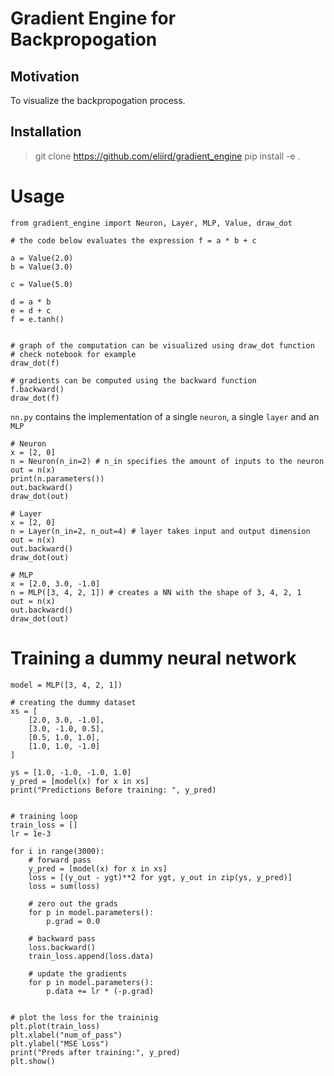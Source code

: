 # Gradient Engine for Backpropogation

## Motivation

To visualize the backpropogation process.

## Installation

> git clone https://github.com/eliird/gradient_engine
> pip install -e .


# Usage


```
from gradient_engine import Neuron, Layer, MLP, Value, draw_dot

# the code below evaluates the expression f = a * b + c

a = Value(2.0)
b = Value(3.0)

c = Value(5.0)

d = a * b
e = d + c
f = e.tanh()


# graph of the computation can be visualized using draw_dot function
# check notebook for example
draw_dot(f)

# gradients can be computed using the backward function
f.backward() 
draw_dot(f)
```

`nn.py` contains the implementation of a single `neuron`, a single `layer` and an `MLP`
```
# Neuron
x = [2, 0]
n = Neuron(n_in=2) # n_in specifies the amount of inputs to the neuron
out = n(x)
print(n.parameters())
out.backward()
draw_dot(out)

# Layer
x = [2, 0]
n = Layer(n_in=2, n_out=4) # layer takes input and output dimension
out = n(x)
out.backward()
draw_dot(out)

# MLP
x = [2.0, 3.0, -1.0]
n = MLP([3, 4, 2, 1]) # creates a NN with the shape of 3, 4, 2, 1
out = n(x)
out.backward()
draw_dot(out)
```


# Training a dummy neural network

```
model = MLP([3, 4, 2, 1])

# creating the dummy dataset
xs = [
    [2.0, 3.0, -1.0],
    [3.0, -1.0, 0.5],
    [0.5, 1.0, 1.0],
    [1.0, 1.0, -1.0]
]

ys = [1.0, -1.0, -1.0, 1.0]
y_pred = [model(x) for x in xs]
print("Predictions Before training: ", y_pred)


# training loop
train_loss = []
lr = 1e-3

for i in range(3000):
    # forward pass
    y_pred = [model(x) for x in xs]
    loss = [(y_out - ygt)**2 for ygt, y_out in zip(ys, y_pred)]
    loss = sum(loss)
    
    # zero out the grads
    for p in model.parameters():
        p.grad = 0.0
        
    # backward pass
    loss.backward()
    train_loss.append(loss.data)
    
    # update the gradients
    for p in model.parameters():
        p.data += lr * (-p.grad)


# plot the loss for the traininig
plt.plot(train_loss)
plt.xlabel("num_of_pass")
plt.ylabel("MSE Loss")
print("Preds after training:", y_pred)
plt.show()
```


